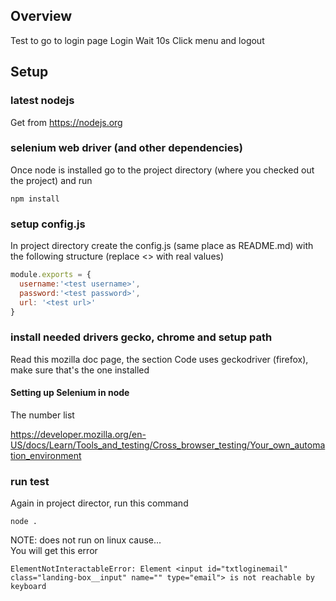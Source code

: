 ## Overview
Test to go to login page
Login
Wait 10s
Click menu and logout

## Setup
### latest nodejs
Get from https://nodejs.org


### selenium web driver (and other dependencies)
Once node is installed go to the project directory (where you checked out the project) and run
```
npm install
```

### setup config.js
In project directory create the config.js (same place as README.md) with the following structure (replace <> with real values)
```javascript
module.exports = {
  username:'<test username>',
  password:'<test password>',
  url: '<test url>'
}
```

### install needed drivers gecko, chrome and setup path
Read this mozilla doc page, the section 
Code uses geckodriver (firefox), make sure that's the one installed
#### Setting up Selenium in node
The number list

https://developer.mozilla.org/en-US/docs/Learn/Tools_and_testing/Cross_browser_testing/Your_own_automation_environment


### run test
Again in project director, run this command
```
node .
```
NOTE: does not run on linux cause...  
You will get this error

```
ElementNotInteractableError: Element <input id="txtloginemail" class="landing-box__input" name="" type="email"> is not reachable by keyboard
```